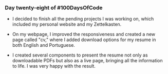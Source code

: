 ### Day twenty-eight of #100DaysOfCode

- I decided to finish all the pending projects I was working on, which included my personal website and my Zettelkasten.

- On my webpage, I improved the responsiveness and created a new page called "cv," where I added download options for my resume in both English and Portuguese.
- I created several components to present the resume not only as downloadable PDFs but also as a live page, bringing all the information to life. I was very happy with the result.
